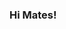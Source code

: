 ### Hi Mates!

<!--
**CodeX2T/CodeX2T** is a ✨ _special_ ✨ repository because its `Warm Welcome` (this file) appears on your GitHub profile.

Here are some ideas to get you started:

- 🔭 I’m currently working on ...
- 🌱 I’m currently learning How To Script
- 👯 I’m looking to collaborate on ...
- 🤔 I’m looking for help with ...
- 💬 Ask me about How To Script With Lua Script
- 📫 How to reach me: My Twitter
- 😄 Pronouns: ...
- ⚡ Fun fact: Im 6
-->
